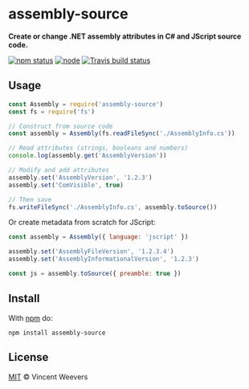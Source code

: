 # assembly-source

**Create or change .NET assembly attributes in C# and JScript source code.**

[![npm status](http://img.shields.io/npm/v/assembly-source.svg)](https://www.npmjs.org/package/assembly-source)
[![node](https://img.shields.io/node/v/assembly-source.svg)](https://www.npmjs.org/package/assembly-source)
[![Travis build status](https://img.shields.io/travis/vweevers/assembly-source.svg)](http://travis-ci.org/vweevers/assembly-source)

## Usage

```js
const Assembly = require('assembly-source')
const fs = require('fs')

// Construct from source code
const assembly = Assembly(fs.readFileSync('./AssemblyInfo.cs'))

// Read attributes (strings, booleans and numbers)
console.log(assembly.get('AssemblyVersion'))

// Modify and add attributes
assembly.set('AssemblyVersion', '1.2.3')
assembly.set('ComVisible', true)

// Then save
fs.writeFileSync('./AssemblyInfo.cs', assembly.toSource())
```

Or create metadata from scratch for JScript:

```js
const assembly = Assembly({ language: 'jscript' })

assembly.set('AssemblyFileVersion', '1.2.3.4')
assembly.set('AssemblyInformationalVersion', '1.2.3')

const js = assembly.toSource({ preamble: true })
```

## Install

With [npm](https://npmjs.org) do:

```
npm install assembly-source
```

## License

[MIT](LICENSE) © Vincent Weevers
